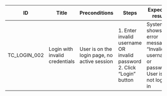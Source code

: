 | **ID** | **Title** | **Preconditions** | **Steps** | **Expected result** | **Actual result** | **Status** | **Comment / Bug ID** |
|--------|-----------|-------------------|------------|---------------------|-------------------|-------------|-----------------------|
| TC_LOGIN_002 | Login with invalid credentials | User is on the login page, no active session | 1. Enter invalid username OR invalid password<br>2. Click “Login” button | System shows error message “Invalid username or password”<br>User is not logged in | System displayed error “Invalid username or password”, user remains on login page | ✅ Pass | - |
